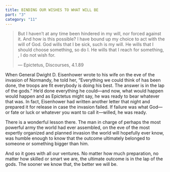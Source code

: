 ```yaml
---
title: BINDING OUR WISHES TO WHAT WILL BE
part: "3"
category: "11"
---
```


> But I haven’t at any time been hindered in my will, nor forced against it. And how is this possible? I have bound up my choice to act with the will of God. God wills that I be sick, such is my will. He wills that I should choose something, so do I. He wills that I reach for something, , I do not wish for.
>
> — Epictetus, Discourses, 4.1.89

When General Dwight D. Eisenhower wrote to his wife on the eve of the invasion of Normandy, he told her, “Everything we could think of has been done, the troops are fit everybody is doing his best. The answer is in the lap of the gods.” He’d done everything he could—and now, what would happen would happen and as Epictetus might say, he was ready to bear whatever that was. In fact, Eisenhower had written another letter that night and prepared it for release in case the invasion failed. If failure was what God—or fate or luck or whatever you want to call it—willed, he was ready.

There is a wonderful lesson there. The man in charge of perhaps the most powerful army the world had ever assembled, on the eve of the most expertly organized and planned invasion the world will hopefully ever know, was humble enough
to know that the outcome ultimately belonged to someone or something bigger than him.

And so it goes with all our ventures. No matter how much preparation, no matter how skilled or smart we are, the ultimate outcome is in the lap of the gods. The sooner we know that, the better we will be.
